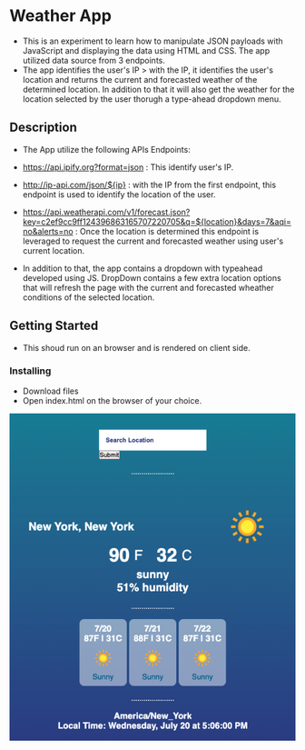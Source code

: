 # Weather App

- This is an experiment to learn how to manipulate JSON payloads with JavaScript and displaying the data using HTML and CSS. The app utilized data source from 3 endpoints.
- The app identifies the user's IP > with the IP, it identifies the user's location and returns the current and forecasted weather of the determined location. In addition to that it will also get the weather for the location selected by the user thorugh a type-ahead dropdown menu.

## Description

- The App utilize the following APIs Endpoints:

- https://api.ipify.org?format=json : This identify user's IP.

- http://ip-api.com/json/${ip} : with the IP from the first endpoint, this endpoint is used to identify the location of the user.

- https://api.weatherapi.com/v1/forecast.json?key=c2ef9cc9ff124396863165707220705&q=${location}&days=7&aqi=no&alerts=no : Once the location is determined this endpoint is leveraged to request the current and forecasted weather using user's current location.

- In addition to that, the app contains a dropdown with typeahead developed using JS. DropDown contains a few extra location options that will refresh the page with the current and forecasted wheather conditions of the selected location.

## Getting Started

- This shoud run on an browser and is rendered on client side.

### Installing

* Download files
* Open index.html on the browser of your choice.

![image](https://github.com/thiagosrpt/weatherapp/blob/c236c2303c8925ce5bed859eb4521eb8e303f14c/weather-app-img.png)
